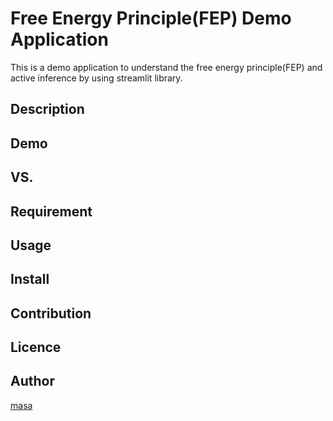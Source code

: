 Free Energy Principle(FEP) Demo Application
====

This is a demo application to understand the free energy principle(FEP) and active inference by using streamlit library.

## Description

## Demo

## VS. 

## Requirement

## Usage

## Install

## Contribution

## Licence

## Author

[masa](https://github.com/masa3141)
